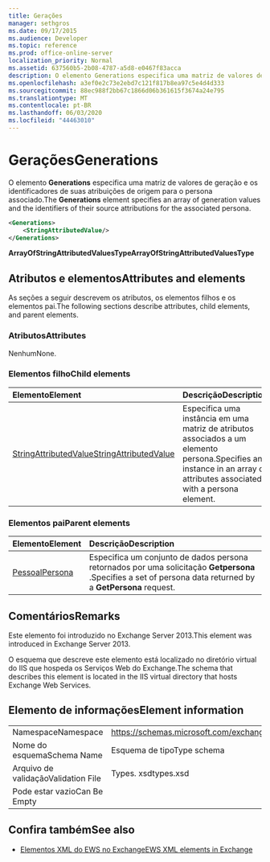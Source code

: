 ```yaml
---
title: Gerações
manager: sethgros
ms.date: 09/17/2015
ms.audience: Developer
ms.topic: reference
ms.prod: office-online-server
localization_priority: Normal
ms.assetid: 637560b5-2b08-4787-a5d8-e0467f83acca
description: O elemento Generations especifica uma matriz de valores de geração e os identificadores de suas atribuições de origem para o persona associado.
ms.openlocfilehash: a3ef0e2c73e2ebd7c121f817b8ea97c5e4d4d333
ms.sourcegitcommit: 88ec988f2bb67c1866d06b361615f3674a24e795
ms.translationtype: MT
ms.contentlocale: pt-BR
ms.lasthandoff: 06/03/2020
ms.locfileid: "44463010"
---
```

# <a name="generations"></a><span data-ttu-id="f2626-103">Gerações</span><span class="sxs-lookup"><span data-stu-id="f2626-103">Generations</span></span>

<span data-ttu-id="f2626-104">O elemento **Generations** especifica uma matriz de valores de geração e os identificadores de suas atribuições de origem para o persona associado.</span><span class="sxs-lookup"><span data-stu-id="f2626-104">The **Generations** element specifies an array of generation values and the identifiers of their source attributions for the associated persona.</span></span> 
  
```XML
<Generations>
    <StringAttributedValue/>
</Generations>
```

 <span data-ttu-id="f2626-105">**ArrayOfStringAttributedValuesType**</span><span class="sxs-lookup"><span data-stu-id="f2626-105">**ArrayOfStringAttributedValuesType**</span></span>
## <a name="attributes-and-elements"></a><span data-ttu-id="f2626-106">Atributos e elementos</span><span class="sxs-lookup"><span data-stu-id="f2626-106">Attributes and elements</span></span>

<span data-ttu-id="f2626-107">As seções a seguir descrevem os atributos, os elementos filhos e os elementos pai.</span><span class="sxs-lookup"><span data-stu-id="f2626-107">The following sections describe attributes, child elements, and parent elements.</span></span>
  
### <a name="attributes"></a><span data-ttu-id="f2626-108">Atributos</span><span class="sxs-lookup"><span data-stu-id="f2626-108">Attributes</span></span>

<span data-ttu-id="f2626-109">Nenhum</span><span class="sxs-lookup"><span data-stu-id="f2626-109">None.</span></span>
  
### <a name="child-elements"></a><span data-ttu-id="f2626-110">Elementos filho</span><span class="sxs-lookup"><span data-stu-id="f2626-110">Child elements</span></span>

|<span data-ttu-id="f2626-111">**Elemento**</span><span class="sxs-lookup"><span data-stu-id="f2626-111">**Element**</span></span>|<span data-ttu-id="f2626-112">**Descrição**</span><span class="sxs-lookup"><span data-stu-id="f2626-112">**Description**</span></span>|
|:-----|:-----|
|[<span data-ttu-id="f2626-113">StringAttributedValue</span><span class="sxs-lookup"><span data-stu-id="f2626-113">StringAttributedValue</span></span>](stringattributedvalue.md) <br/> |<span data-ttu-id="f2626-114">Especifica uma instância em uma matriz de atributos associados a um elemento persona.</span><span class="sxs-lookup"><span data-stu-id="f2626-114">Specifies an instance in an array of attributes associated with a persona element.</span></span>  <br/> |
   
### <a name="parent-elements"></a><span data-ttu-id="f2626-115">Elementos pai</span><span class="sxs-lookup"><span data-stu-id="f2626-115">Parent elements</span></span>

|<span data-ttu-id="f2626-116">**Elemento**</span><span class="sxs-lookup"><span data-stu-id="f2626-116">**Element**</span></span>|<span data-ttu-id="f2626-117">**Descrição**</span><span class="sxs-lookup"><span data-stu-id="f2626-117">**Description**</span></span>|
|:-----|:-----|
|[<span data-ttu-id="f2626-118">Pessoal</span><span class="sxs-lookup"><span data-stu-id="f2626-118">Persona</span></span>](persona.md) <br/> |<span data-ttu-id="f2626-119">Especifica um conjunto de dados persona retornados por uma solicitação **Getpersona** .</span><span class="sxs-lookup"><span data-stu-id="f2626-119">Specifies a set of persona data returned by a **GetPersona** request.</span></span>  <br/> |
   
## <a name="remarks"></a><span data-ttu-id="f2626-120">Comentários</span><span class="sxs-lookup"><span data-stu-id="f2626-120">Remarks</span></span>

<span data-ttu-id="f2626-121">Este elemento foi introduzido no Exchange Server 2013.</span><span class="sxs-lookup"><span data-stu-id="f2626-121">This element was introduced in Exchange Server 2013.</span></span>
  
<span data-ttu-id="f2626-122">O esquema que descreve este elemento está localizado no diretório virtual do IIS que hospeda os Serviços Web do Exchange.</span><span class="sxs-lookup"><span data-stu-id="f2626-122">The schema that describes this element is located in the IIS virtual directory that hosts Exchange Web Services.</span></span>
  
## <a name="element-information"></a><span data-ttu-id="f2626-123">Elemento de informações</span><span class="sxs-lookup"><span data-stu-id="f2626-123">Element information</span></span>

|||
|:-----|:-----|
|<span data-ttu-id="f2626-124">Namespace</span><span class="sxs-lookup"><span data-stu-id="f2626-124">Namespace</span></span>  <br/> |https://schemas.microsoft.com/exchange/services/2006/types  <br/> |
|<span data-ttu-id="f2626-125">Nome do esquema</span><span class="sxs-lookup"><span data-stu-id="f2626-125">Schema Name</span></span>  <br/> |<span data-ttu-id="f2626-126">Esquema de tipo</span><span class="sxs-lookup"><span data-stu-id="f2626-126">Type schema</span></span>  <br/> |
|<span data-ttu-id="f2626-127">Arquivo de validação</span><span class="sxs-lookup"><span data-stu-id="f2626-127">Validation File</span></span>  <br/> |<span data-ttu-id="f2626-128">Types. xsd</span><span class="sxs-lookup"><span data-stu-id="f2626-128">types.xsd</span></span>  <br/> |
|<span data-ttu-id="f2626-129">Pode estar vazio</span><span class="sxs-lookup"><span data-stu-id="f2626-129">Can Be Empty</span></span>  <br/> ||
   
## <a name="see-also"></a><span data-ttu-id="f2626-130">Confira também</span><span class="sxs-lookup"><span data-stu-id="f2626-130">See also</span></span>



- [<span data-ttu-id="f2626-131">Elementos XML do EWS no Exchange</span><span class="sxs-lookup"><span data-stu-id="f2626-131">EWS XML elements in Exchange</span></span>](ews-xml-elements-in-exchange.md)

